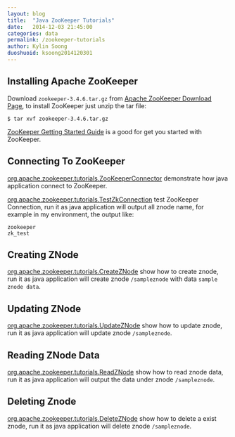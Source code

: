 ```yaml
---
layout: blog
title:  "Java ZooKeeper Tutorials"
date:   2014-12-03 21:45:00
categories: data
permalink: /zookeeper-tutorials
author: Kylin Soong
duoshuoid: ksoong2014120301
---
```


## Installing Apache ZooKeeper 

Download `zookeeper-3.4.6.tar.gz` from [Apache ZooKeeper Download Page](http://zookeeper.apache.org/releases.html#download), to install ZooKeeper just unzip the tar file:

~~~
$ tar xvf zookeeper-3.4.6.tar.gz
~~~

[ZooKeeper Getting Started Guide](http://zookeeper.apache.org/doc/trunk/zookeeperStarted.html) is a good for get you started with  ZooKeeper.

## Connecting To ZooKeeper

[org.apache.zookeeper.tutorials.ZooKeeperConnector](https://github.com/kylinsoong/data/blob/master/zookeeper-tutorials/src/main/java/org/apache/zookeeper/tutorials/ZooKeeperConnector.java) demonstrate how java application connect to ZooKeeper.

[org.apache.zookeeper.tutorials.TestZkConnection](https://github.com/kylinsoong/data/blob/master/zookeeper-tutorials/src/main/java/org/apache/zookeeper/tutorials/TestZkConnection.java) test ZooKeeper Connection, run it as java application will output all znode name, for example in my environment, the output like:

~~~
zookeeper
zk_test
~~~

## Creating ZNode

[org.apache.zookeeper.tutorials.CreateZNode](https://github.com/kylinsoong/data/blob/master/zookeeper-tutorials/src/main/java/org/apache/zookeeper/tutorials/CreateZNode.java) show how to create znode, run it as java application will create znode `/sampleznode` with data `sample znode data`. 

## Updating ZNode

[org.apache.zookeeper.tutorials.UpdateZNode](https://github.com/kylinsoong/data/blob/master/zookeeper-tutorials/src/main/java/org/apache/zookeeper/tutorials/UpdateZNode.java) show how to update znode, run it as java application will update znode `/sampleznode`.

## Reading ZNode Data 

[org.apache.zookeeper.tutorials.ReadZNode](https://github.com/kylinsoong/data/blob/master/zookeeper-tutorials/src/main/java/org/apache/zookeeper/tutorials/ReadZNode.java) show how to read znode data, run it as java application will output the data under znode `/sampleznode`.

## Deleting Znode 

[org.apache.zookeeper.tutorials.DeleteZNode](https://github.com/kylinsoong/data/blob/master/zookeeper-tutorials/src/main/java/org/apache/zookeeper/tutorials/DeleteZNode.java) show how to delete a exist znode, run it as java application will delete znode `/sampleznode`.



